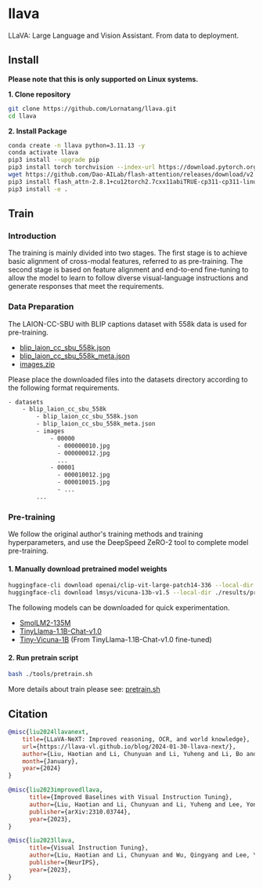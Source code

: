 # llava

LLaVA: Large Language and Vision Assistant. From data to deployment.

## Install

**Please note that this is only supported on Linux systems.**

**1. Clone repository**

```bash
git clone https://github.com/Lornatang/llava.git
cd llava
```

**2. Install Package**

```bash
conda create -n llava python=3.11.13 -y
conda activate llava
pip3 install --upgrade pip
pip3 install torch torchvision --index-url https://download.pytorch.org/whl/cu128
wget https://github.com/Dao-AILab/flash-attention/releases/download/v2.8.1/flash_attn-2.8.1+cu12torch2.7cxx11abiTRUE-cp311-cp311-linux_x86_64.whl
pip3 install flash_attn-2.8.1+cu12torch2.7cxx11abiTRUE-cp311-cp311-linux_x86_64.whl
pip3 install -e .
```

## Train

### Introduction

The training is mainly divided into two stages. The first stage is to achieve basic alignment of cross-modal features, referred to as pre-training.
The second stage is based on feature alignment and end-to-end fine-tuning to allow the model to learn to follow diverse visual-language instructions
and generate responses that meet the requirements.

### Data Preparation

The LAION-CC-SBU with BLIP captions dataset with 558k data is used for pre-training.
- [blip_laion_cc_sbu_558k.json](https://huggingface.co/datasets/liuhaotian/LLaVA-Pretrain/blob/main/blip_laion_cc_sbu_558k.json)
- [blip_laion_cc_sbu_558k_meta.json](https://huggingface.co/datasets/liuhaotian/LLaVA-Pretrain/blob/main/blip_laion_cc_sbu_558k_meta.json)
- [images.zip](https://huggingface.co/datasets/liuhaotian/LLaVA-Pretrain/blob/main/images.zip)

Please place the downloaded files into the datasets directory according to the following format requirements.

```txt
- datasets
    - blip_laion_cc_sbu_558k
        - blip_laion_cc_sbu_558k.json
        - blip_laion_cc_sbu_558k_meta.json
        - images
            - 00000
              - 000000010.jpg
              - 000000012.jpg
              ...
            - 00001
              - 000010012.jpg
              - 000010015.jpg
              - ...
        ...
```

### Pre-training

We follow the original author's training methods and training hyperparameters, and use the DeepSpeed ZeRO-2 tool to complete model pre-training.

#### 1. Manually download pretrained model weights

```bash
huggingface-cli download openai/clip-vit-large-patch14-336 --local-dir ./results/pretrained_models/openai/clip-vit-large-patch14-336
huggingface-cli download lmsys/vicuna-13b-v1.5 --local-dir ./results/pretrained_models/lmsys/vicuna-13b-v1.5
```

The following models can be downloaded for quick experimentation.

- [SmolLM2-135M](https://huggingface.co/HuggingFaceTB/SmolLM2-135M)
- [TinyLlama-1.1B-Chat-v1.0](https://huggingface.co/TinyLlama/TinyLlama-1.1B-Chat-v1.0)
- [Tiny-Vicuna-1B](https://huggingface.co/Jiayi-Pan/Tiny-Vicuna-1B) (From TinyLlama-1.1B-Chat-v1.0 fine-tuned)

#### 2. Run pretrain script

```bash
bash ./tools/pretrain.sh
```

More details about train please see: [pretrain.sh](./tools/pretrain.sh)

## Citation

```bibtex
@misc{liu2024llavanext,
    title={LLaVA-NeXT: Improved reasoning, OCR, and world knowledge},
    url={https://llava-vl.github.io/blog/2024-01-30-llava-next/},
    author={Liu, Haotian and Li, Chunyuan and Li, Yuheng and Li, Bo and Zhang, Yuanhan and Shen, Sheng and Lee, Yong Jae},
    month={January},
    year={2024}
}

@misc{liu2023improvedllava,
      title={Improved Baselines with Visual Instruction Tuning}, 
      author={Liu, Haotian and Li, Chunyuan and Li, Yuheng and Lee, Yong Jae},
      publisher={arXiv:2310.03744},
      year={2023},
}

@misc{liu2023llava,
      title={Visual Instruction Tuning}, 
      author={Liu, Haotian and Li, Chunyuan and Wu, Qingyang and Lee, Yong Jae},
      publisher={NeurIPS},
      year={2023},
}
```